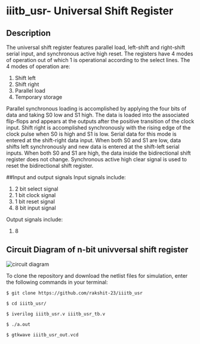 # iiitb_usr- Universal Shift Register

## Description

The universal shift register features parallel load, left-shift and right-shift serial input, and synchronous active high reset. The registers have 4 modes of operation out of which 1 is operational according to the select lines. The 4 modes of operation are:
1. Shift left
2. Shift right
3. Parallel load
4. Temporary storage

Parallel synchronous loading is accomplished by applying the four bits of data and taking S0 low and S1 high. The data is loaded into the associated flip-flops and appears at the outputs after the positive transition of the clock input. 
Shift right is accomplished synchronously with the rising edge of the clock pulse when S0 is high and S1 is low. Serial data for this mode is entered at the shift-right data input. 
When both S0 and S1 are low, data shifts left synchronously and new data is entered at the shift-left serial inputs. 
When both S0 and S1 are high, the data inside the bidirectional shift  register does not change. 
Synchronous active high clear signal is used to reset the bidirectional shift register. 

##Input and output signals
Input signals include:
1. 2 bit select signal
2. 1 bit clock signal
3. 1 bit reset signal
4. 8 bit input signal

Output signals include:
1. 8 

## Circuit Diagram of n-bit univversal shift register
![circuit diagram](https://media.geeksforgeeks.org/wp-content/uploads/USR12.png)

To clone the repository and download the netlist files for simulation, enter the following commands in your terminal:


`$ git clone https://github.com/rakshit-23/iiitb_usr`

`$ cd iiitb_usr/`

`$ iverilog iiitb_usr.v iiitb_usr_tb.v`

`$ ./a.out`

`$ gtkwave iiitb_usr_out.vcd`
